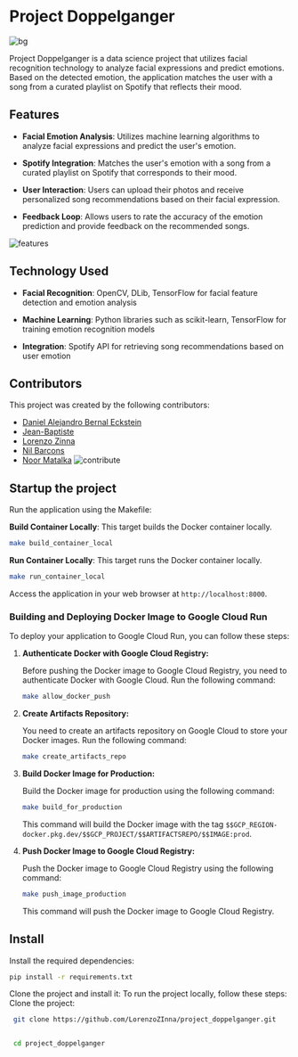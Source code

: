 # Project Doppelganger
![bg](https://github.com/MunawarJohar/project_doppelganger/assets/106137102/41618950-72be-4e81-b623-eba7b4f6498f)


Project Doppelganger is a data science project that utilizes facial recognition technology to analyze facial expressions and predict emotions. Based on the detected emotion, the application matches the user with a song from a curated playlist on Spotify that reflects their mood.


## Features
- **Facial Emotion Analysis**: Utilizes machine learning algorithms to analyze facial expressions and predict the user's emotion.
  
- **Spotify Integration**: Matches the user's emotion with a song from a curated playlist on Spotify that corresponds to their mood.

- **User Interaction**: Users can upload their photos and receive personalized song recommendations based on their facial expression.

- **Feedback Loop**: Allows users to rate the accuracy of the emotion prediction and provide feedback on the recommended songs. 

![features](https://github.com/MunawarJohar/project_doppelganger/assets/106137102/a3faa81b-eb84-4e27-a163-fdff05af6168)


## Technology Used
- **Facial Recognition**: OpenCV, DLib, TensorFlow for facial feature detection and emotion analysis
  
- **Machine Learning**: Python libraries such as scikit-learn, TensorFlow for training emotion recognition models
  
- **Integration**: Spotify API for retrieving song recommendations based on user emotion
  


## Contributors
This project was created by the following contributors:

- [Daniel Alejandro Bernal Eckstein](https://github.com/danecks)
- [Jean-Baptiste](https://github.com/jb-paris)
- [Lorenzo Zinna](https://github.com/LorenzoZInna)
- [Nil Barcons](https://github.com/Nil-Barcons)
- [Noor Matalka](https://github.com/nmatalka)
![contribute](https://github.com/MunawarJohar/project_doppelganger/assets/106137102/1b2c97c7-789f-4558-8773-1f829692ffa2)

## Startup the project
Run the application using the Makefile:

 **Build Container Locally**: This target builds the Docker container locally.

   ```bash
   make build_container_local
   ```

 **Run Container Locally**: This target runs the Docker container locally.

   ```bash
   make run_container_local
   ```

Access the application in your web browser at `http://localhost:8000`.

### Building and Deploying Docker Image to Google Cloud Run

To deploy your application to Google Cloud Run, you can follow these steps:

1. **Authenticate Docker with Google Cloud Registry:**

   Before pushing the Docker image to Google Cloud Registry, you need to authenticate Docker with Google Cloud. Run the following command:

   ```bash
   make allow_docker_push
   ```

2. **Create Artifacts Repository:**

   You need to create an artifacts repository on Google Cloud to store your Docker images. Run the following command:

   ```bash
   make create_artifacts_repo
   ```

3. **Build Docker Image for Production:**

   Build the Docker image for production using the following command:

   ```bash
   make build_for_production
   ```

   This command will build the Docker image with the tag `$$GCP_REGION-docker.pkg.dev/$$GCP_PROJECT/$$ARTIFACTSREPO/$$IMAGE:prod`.

4. **Push Docker Image to Google Cloud Registry:**

   Push the Docker image to Google Cloud Registry using the following command:

   ```bash
   make push_image_production
   ```

   This command will push the Docker image to Google Cloud Registry.
  


## Install
Install the required dependencies:

   ```bash
   pip install -r requirements.txt
   ```
Clone the project and install it:
To run the project locally, follow these steps:
Clone the project:
  ```bash
   git clone https://github.com/LorenzoZInna/project_doppelganger.git


   cd project_doppelganger
   ```




